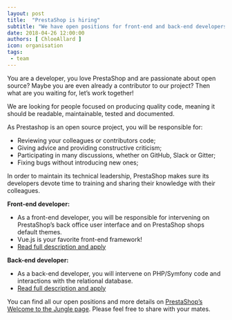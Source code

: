 ```yaml
---
layout: post
title:  "PrestaShop is hiring"
subtitle: "We have open positions for front-end and back-end developers"
date: 2018-04-26 12:00:00
authors: [ ChloeAllard ]
icon: organisation
tags:
 - team
---
```


You are a developer, you love PrestaShop and are passionate about open source? Maybe you are even already a contributor to our project? Then what are you waiting for, let’s work together!

We are looking for people focused on producing quality code, meaning it should be readable, maintainable, tested and documented.

As Prestashop is an open source project, you will be responsible for: 

* Reviewing your colleagues or contributors code;
* Giving advice and providing constructive criticism;
* Participating in many discussions, whether on GitHub, Slack or Gitter;
* Fixing bugs without introducing new ones;

In order to maintain its technical leadership, PrestaShop makes sure its developers devote time to training and sharing their knowledge with their colleagues.

**Front-end developer:**
* As a front-end developer, you will be responsible for intervening on PrestaShop’s back office user interface and on PrestaShop shops default themes.
* Vue.js is your favorite front-end framework!
* [Read full description and apply](https://www.welcometothejungle.co/companies/prestashop/jobs/developpeur-front-end_paris)


**Back-end developer:**
* As a back-end developer, you will intervene on PHP/Symfony code and interactions with the relational database.
* [Read full description and apply](https://www.welcometothejungle.co/companies/prestashop/jobs/developpeur-back-end_paris)


You can find all our open positions and more details on [PrestaShop’s Welcome to the Jungle page](https://www.welcometothejungle.co/companies/prestashop). Please feel free to share with your mates.
